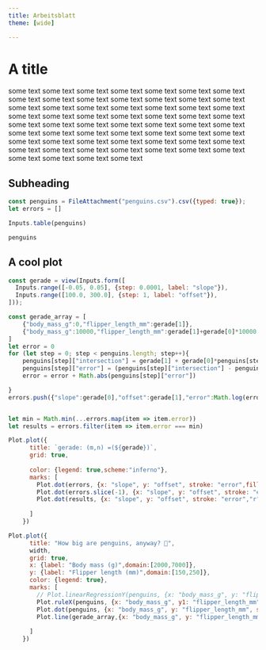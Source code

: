 ```yaml
---
title: Arbeitsblatt
theme: [wide]

---
```

# A title

some text some text some text some text some text some text  some text some text some text some text some text some text some text some text some text some text some text some text  some text some text some text some text some text some text some text some text some text some text some text some text  some text some text some text some text some text some text some text some text some text some text some text some text  some text some text some text some text some text some text some text some text some text some text some text some text  some text some text some text some text some text some text 


## Subheading

```js
const penguins = FileAttachment("penguins.csv").csv({typed: true});
let errors = []
```

```js
Inputs.table(penguins)
```
```js
penguins
```


## A cool plot

```js
const gerade = view(Inputs.form([
  Inputs.range([-0.05, 0.05], {step: 0.0001, label: "slope"}),
  Inputs.range([100.0, 300.0], {step: 1, label: "offset"}),
]));
```
```js
const gerade_array = [
    {"body_mass_g":0,"flipper_length_mm":gerade[1]},
    {"body_mass_g":10000,"flipper_length_mm":gerade[1]+gerade[0]*10000.0}
]
let error = 0
for (let step = 0; step < penguins.length; step++){
    penguins[step]["intersection"] = gerade[1] + gerade[0]*penguins[step]["body_mass_g"]
    penguins[step]["error"] = (penguins[step]["intersection"] - penguins[step]["flipper_length_mm"])
    error = error + Math.abs(penguins[step]["error"])

}
errors.push({"slope":gerade[0],"offset":gerade[1],"error":Math.log(error)})


let min = Math.min(...errors.map(item => item.error))
let results = errors.filter(item => item.error === min)
```




```js
Plot.plot({
      title: `gerade: (m,n) =(${gerade})`,
      grid: true,
     
      color: {legend: true,scheme:"inferno"},
      marks: [        
        Plot.dot(errors, {x: "slope", y: "offset", stroke: "error",fill:"error", tip: true}),
        Plot.dot(errors.slice(-1), {x: "slope", y: "offset", stroke: "error",fill:"error", "r":5,tip: true}),
        Plot.dot(results, {x: "slope", y: "offset", stroke: "error","r":15,tip: true}),
       
      ]
    })
```


```js
Plot.plot({
      title: "How big are penguins, anyway? 🐧",
      width,
      grid: true,
      x: {label: "Body mass (g)",domain:[2000,7000]},
      y: {label: "Flipper length (mm)",domain:[150,250]},
      color: {legend: true},
      marks: [
        // Plot.linearRegressionY(penguins, {x: "body_mass_g", y: "flipper_length_mm", stroke: "species"}),
        Plot.ruleX(penguins, {x: "body_mass_g", y1: "flipper_length_mm",y2:"intersection", stroke: "species", tip: true}),
        Plot.dot(penguins, {x: "body_mass_g", y: "flipper_length_mm", stroke: "species", tip: true}),
        Plot.line(gerade_array,{x: "body_mass_g", y: "flipper_length_mm"})
        
      ]
    })
```



